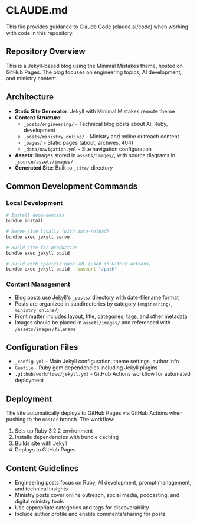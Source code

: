 # CLAUDE.md

This file provides guidance to Claude Code (claude.ai/code) when working with code in this repository.

## Repository Overview

This is a Jekyll-based blog using the Minimal Mistakes theme, hosted on GitHub Pages. The blog focuses on engineering topics, AI development, and ministry content.

## Architecture

- **Static Site Generator**: Jekyll with Minimal Mistakes remote theme
- **Content Structure**: 
  - `_posts/engineering/` - Technical blog posts about AI, Ruby, development
  - `_posts/ministry_online/` - Ministry and online outreach content
  - `_pages/` - Static pages (about, archives, 404)
  - `_data/navigation.yml` - Site navigation configuration
- **Assets**: Images stored in `assets/images/`, with source diagrams in `_source/assets/images/`
- **Generated Site**: Built to `_site/` directory

## Common Development Commands

### Local Development
```bash
# Install dependencies
bundle install

# Serve site locally (with auto-reload)
bundle exec jekyll serve

# Build site for production
bundle exec jekyll build

# Build with specific base URL (used in GitHub Actions)
bundle exec jekyll build --baseurl "/path"
```

### Content Management
- Blog posts use Jekyll's `_posts/` directory with date-filename format
- Posts are organized in subdirectories by category (`engineering/`, `ministry_online/`)
- Front matter includes layout, title, categories, tags, and other metadata
- Images should be placed in `assets/images/` and referenced with `/assets/images/filename`

## Configuration Files

- `_config.yml` - Main Jekyll configuration, theme settings, author info
- `Gemfile` - Ruby gem dependencies including Jekyll plugins
- `.github/workflows/jekyll.yml` - GitHub Actions workflow for automated deployment

## Deployment

The site automatically deploys to GitHub Pages via GitHub Actions when pushing to the `master` branch. The workflow:
1. Sets up Ruby 3.2.2 environment
2. Installs dependencies with bundle caching
3. Builds site with Jekyll
4. Deploys to GitHub Pages

## Content Guidelines

- Engineering posts focus on Ruby, AI development, prompt management, and technical insights
- Ministry posts cover online outreach, social media, podcasting, and digital ministry tools
- Use appropriate categories and tags for discoverability
- Include author profile and enable comments/sharing for posts